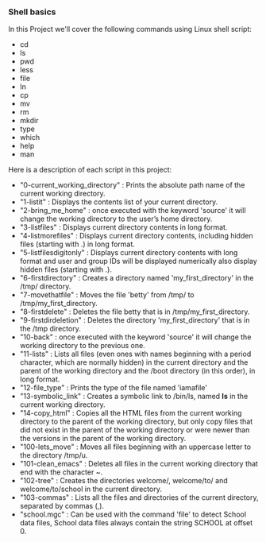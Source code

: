 ### Shell basics 

In this Project we'll cover the following commands using Linux shell script:

* cd
* ls
* pwd
* less
* file
* ln
* cp
* mv
* rm
* mkdir
* type
* which
* help
* man

Here is a description of each script in this project:
* "0-current_working_directory" :  Prints the absolute path name of the current working directory.
* "1-listit" : Displays the contents list of your current directory.
* "2-bring_me_home" : once executed with the keyword 'source' it will change the working directory to the user’s home directory.
* "3-listfiles" : Displays current directory contents in long format.
* "4-listmorefiles" : Displays current directory contents, including hidden files (starting with .) in long format.
* "5-listfilesdigitonly" : Displays current directory contents with long format and user and group IDs will be displayed numerically also display hidden files (starting with .).
* "6-firstdirectory" : Creates a directory named 'my_first_directory' in the /tmp/ directory.
* "7-movethatfile" : Moves the file 'betty' from /tmp/ to /tmp/my_first_directory.
* "8-firstdelete" : Deletes the file betty that is in /tmp/my_first_directory.
* "9-firstdirdeletion" : Deletes the directory 'my_first_directory' that is in the /tmp directory.
* "10-back" : once executed with the keyword 'source' it will change the working directory to the previous one.
* "11-lists" :  Lists all files (even ones with names beginning with a period character, which are normally hidden) in the current directory and the parent of the working directory and the /boot directory (in this order), in long format.
* "12-file_type" :  Prints the type of the file named 'iamafile'
* "13-symbolic_link" : Creates a symbolic link to /bin/ls, named __ls__ in the current working directory.
* "14-copy_html" :  Copies all the HTML files from the current working directory to the parent of the working directory, but only copy files that did not exist in the parent of the working directory or were newer than the versions in the parent of the working directory.
* "100-lets_move" : Moves all files beginning with an uppercase letter to the directory /tmp/u.
* "101-clean_emacs" : Deletes all files in the current working directory that end with the character ~.
* "102-tree" : Creates the directories welcome/, welcome/to/ and welcome/to/school in the current directory.
* "103-commas" : Lists all the files and directories of the current directory, separated by commas (,).
* "school.mgc" : Can be used with the command 'file' to detect School data files, School data files always contain the string SCHOOL at offset 0.

